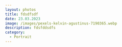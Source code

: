 ```yaml
---
layout: photos
title: fdsdfsdf
date: 23.03.2023
image: /images/pexels-kelvin-agustinus-7190365.webp
description: fdsfddsdfs
category:
  - Portrait
---
```

